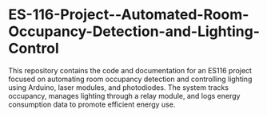 # ES-116-Project--Automated-Room-Occupancy-Detection-and-Lighting-Control
This repository contains the code and documentation for an ES116 project focused on automating room occupancy detection and controlling lighting using Arduino, laser modules, and photodiodes. The system tracks occupancy, manages lighting through a relay module, and logs energy consumption data to promote efficient energy use.
